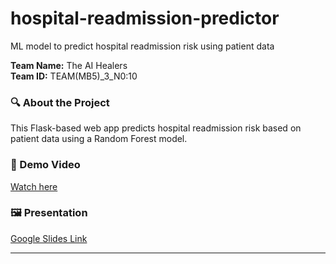 # hospital-readmission-predictor
ML model to predict hospital readmission risk using patient data

**Team Name:** The AI Healers  
**Team ID:** TEAM(MB5)_3_N0:10

### 🔍 About the Project
This Flask-based web app predicts hospital readmission risk based on patient data using a Random Forest model.

### 🎥 Demo Video
[Watch here](https://youtu.be/HzPlaYMbdSU)

### 🖼️ Presentation
[Google Slides Link](https://docs.google.com/presentation/d/1LpW_1c-CQVQJyZa9nfD59RCs-f_o1YUw/edit?usp=drive_link&ouid=114653058740640098554&rtpof=true&sd=true)

---
